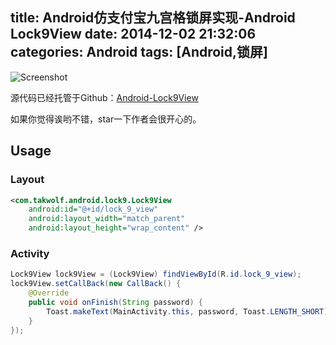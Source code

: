 title: Android仿支付宝九宫格锁屏实现-Android Lock9View
date: 2014-12-02 21:32:06
categories: Android
tags: [Android,锁屏]
---

![Screenshot](/img/lock9view.png)

源代码已经托管于Github：[Android-Lock9View](https://github.com/TakWolf/Android-Lock9View)

如果你觉得诶哟不错，star一下作者会很开心的。





## Usage ##

### Layout ###

```xml
<com.takwolf.android.lock9.Lock9View
    android:id="@+id/lock_9_view"
    android:layout_width="match_parent"
    android:layout_height="wrap_content" />
```

### Activity ###

```java
Lock9View lock9View = (Lock9View) findViewById(R.id.lock_9_view);
lock9View.setCallBack(new CallBack() {
    @Override
    public void onFinish(String password) {
        Toast.makeText(MainActivity.this, password, Toast.LENGTH_SHORT).show();
    }
});
```


